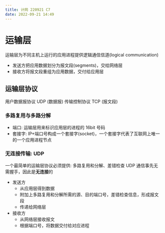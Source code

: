 ```yaml
---
title: 计网 220921 C7
date: 2022-09-21 14:49
---
```

# 运输层
运输层为不同主机上运行的应用进程提供逻辑通信信道(logical communication)
- 发送方把应用数据划分为报文段(segments)，交给网络层
- 接收方将报文段重组为应用数据，交付给应用层
## 运输层协议
用户数据报协议 UDP (数据报)
传输控制协议 TCP (报文段)
### 多路复用与多路分解
- 端口: 运输层用来标识应用层的进程的 16bit 号码
- 套接字: IP+端口号构成一个套接字(socket)，一个套接字代表了互联网上唯一的一个应用进程节点
### 无连接传输: UDP
一个最简单的运输层协议必须提供: 多路复用和分解、差错检查
UDP 通信事先无需握手，因此是**无连接**的
- 发送方
    - 从应用层得到数据
    - 附加上多路复用和分解所需的源、目的端口号，差错检查信息，形成报文段
    - 传递给网络层
- 接收方
    - 从网络层接收报文
    - 根据端口号，将数据交付给对应进程
